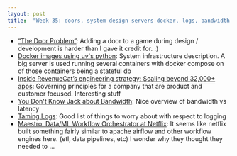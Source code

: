 ```yaml
---
layout: post
title:  "Week 35: doors, system design servers docker, logs, bandwidth network acmqueue"
---
```


* [“The Door Problem”](https://lizengland.com/blog/2014/04/the-door-problem/): Adding a door to a game during design / development is harder than I gave it credit for. :)
* [Docker images using uv's python](https://mkennedy.codes/posts/python-docker-images-using-uv-s-new-python-features/): System infrastructure description. A big server is used running several containers with docker compose on of those containers being a stateful db
* [Inside RevenueCat’s engineering strategy: Scaling beyond 32,000+ apps](https://www.revenuecat.com/blog/engineering/engineering-strategy/): Governing principles for a company that are product and customer focused. Interesting stuff
* [You Don't Know Jack about Bandwidth](https://queue.acm.org/detail.cfm?ref=rss&id=3674953): Nice overview of bandwidth vs latency
* [Taming Logs](https://recursivefunction.blog/p/taming-logs?ck_subscriber_id=185275687): Good list of things to worry about with respect to logging
* [Maestro: Data/ML Workflow Orchestrator at Netflix](https://netflixtechblog.com/maestro-netflixs-workflow-orchestrator-ee13a06f9c78): It seems like netflix built something fairly similar to apache airflow and other workflow engines here. (etl, data pipelines, etc) I wonder why they thought they needed to ...